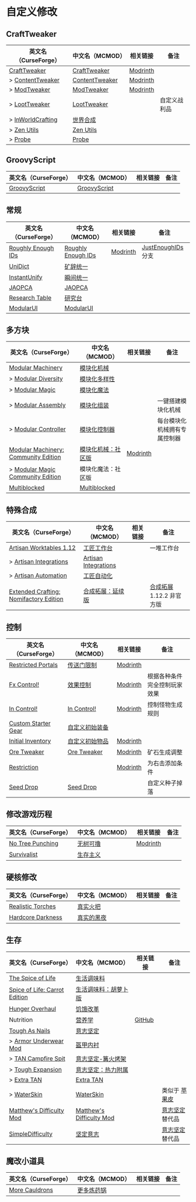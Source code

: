 # 自定义修改

## CraftTweaker

| 英文名（CurseForge）                                                              | 中文名（MCMOD）                                        | 相关链接                                            | 备注         |
| --------------------------------------------------------------------------------- | ------------------------------------------------------ | --------------------------------------------------- | ------------ |
| [CraftTweaker](https://www.curseforge.com/minecraft/mc-mods/crafttweaker)         | [CraftTweaker](https://www.mcmod.cn/class/669.html)    | [Modrinth](https://modrinth.com/mod/crafttweaker)   |              |
| > [ContentTweaker](https://www.curseforge.com/minecraft/mc-mods/contenttweaker)   | [ContentTweaker](https://www.mcmod.cn/class/1497.html) | [Modrinth](https://modrinth.com/mod/contenttweaker) |              |
| > [ModTweaker](https://www.curseforge.com/minecraft/mc-mods/modtweaker)           | [ModTweaker](https://www.mcmod.cn/class/448.html)      | [Modrinth](https://modrinth.com/mod/modtweaker)     |              |
| > [LootTweaker](https://www.curseforge.com/minecraft/mc-mods/loottweaker)         | [LootTweaker](https://www.mcmod.cn/class/2304.html)    |                                                     | 自定义战利品 |
| > [InWorldCrafting](https://www.curseforge.com/minecraft/mc-mods/inworldcrafting) | [世界合成](https://www.mcmod.cn/class/1916.html)       |                                                     |              |
| > [Zen Utils](https://www.curseforge.com/minecraft/mc-mods/zenutil)               | [Zen Utils](https://www.mcmod.cn/class/2919.html)      |                                                     |              |
| > [Probe](https://www.curseforge.com/minecraft/mc-mods/probe)                     | [Probe](https://www.mcmod.cn/class/2782.html)          |                                                     |              |

## GroovyScript

| 英文名（CurseForge）                                                      | 中文名（MCMOD）                                      | 相关链接 | 备注 |
| ------------------------------------------------------------------------- | ---------------------------------------------------- | -------- | ---- |
| [GroovyScript](https://www.curseforge.com/minecraft/mc-mods/groovyscript) | [GroovyScript](https://www.mcmod.cn/class/7939.html) |          |      |

## 常规

| 英文名（CurseForge）                                                          | 中文名（MCMOD）                                            | 相关链接                                  | 备注                                                       |
| ----------------------------------------------------------------------------- | ---------------------------------------------------------- | ----------------------------------------- | ---------------------------------------------------------- |
| [Roughly Enough IDs](https://www.curseforge.com/minecraft/mc-mods/reid)       | [Roughly Enough IDs](https://www.mcmod.cn/class/8659.html) | [Modrinth](https://modrinth.com/mod/reid) | [JustEnoughIDs](https://www.mcmod.cn/class/1389.html) 分支 |
| [UniDict](https://www.curseforge.com/minecraft/mc-mods/unidict)               | [矿辞统一](https://www.mcmod.cn/class/479.html)            |                                           |                                                            |
| [InstantUnify](https://www.curseforge.com/minecraft/mc-mods/instantunify)     | [瞬间统一](https://www.mcmod.cn/class/1284.html)           |                                           |                                                            |
| [JAOPCA](https://www.curseforge.com/minecraft/mc-mods/jaopca)                 | [JAOPCA](https://www.mcmod.cn/class/878.html)              |                                           |                                                            |
| [Research Table](https://www.curseforge.com/minecraft/mc-mods/research-table) | [研究台](https://www.mcmod.cn/class/3304.html)             |                                           |                                                            |
| [ModularUI](https://www.curseforge.com/minecraft/mc-mods/modularui)           | [ModularUI](https://www.mcmod.cn/class/7852.html)          |                                           |                                                            |

## 多方块

| 英文名（CurseForge）                                                                                                    | 中文名（MCMOD）                                            | 相关链接                                                                | 备注                         |
| ----------------------------------------------------------------------------------------------------------------------- | ---------------------------------------------------------- | ----------------------------------------------------------------------- | ---------------------------- |
| [Modular Machinery](https://www.curseforge.com/minecraft/mc-mods/modular-machinery)                                     | [模块化机械](https://www.mcmod.cn/class/1288.html)         |                                                                         |                              |
| > [Modular Diversity](https://www.curseforge.com/minecraft/mc-mods/modular-diversity)                                   | [模块化多样性](https://www.mcmod.cn/class/2034.html)       |                                                                         |                              |
| > [Modular Magic](https://www.curseforge.com/minecraft/mc-mods/modular-magic)                                           | [模块化魔法](https://www.mcmod.cn/class/2036.html)         |                                                                         |                              |
| > [Modular Assembly](https://www.curseforge.com/minecraft/mc-mods/modular-assembly)                                     | [模块化组装](https://www.mcmod.cn/class/5210.html)         |                                                                         | 一键搭建模块化机械           |
| > [Modular Controller](https://www.curseforge.com/minecraft/mc-mods/modular-controller)                                 | [模块化控制器](https://www.mcmod.cn/class/4699.html)       |                                                                         | 每台模块化机械拥有专属控制器 |
| [Modular Machinery: Community Edition](https://www.curseforge.com/minecraft/mc-mods/modularmachinery-community-edition) | [模块化机械：社区版](https://www.mcmod.cn/class/8902.html) | [Modrinth](https://modrinth.com/mod/modularmachinery-community-edition) |                              |
| > [Modular Magic Community Edition](https://www.curseforge.com/minecraft/mc-mods/modular-magic-domi-edition)            | 模块化魔法：社区版                                         |                                                                         |                              |
| [Multiblocked](https://www.curseforge.com/minecraft/mc-mods/multiblocked)                                               | [Multiblocked](https://www.mcmod.cn/class/6191.html)       |                                                                         |                              |

## 特殊合成

| 英文名（CurseForge）                                                                                                         | 中文名（MCMOD）                                              | 相关链接 | 备注                                                             |
| ---------------------------------------------------------------------------------------------------------------------------- | ------------------------------------------------------------ | -------- | ---------------------------------------------------------------- |
| [Artisan Worktables 1.12](https://www.curseforge.com/minecraft/mc-mods/artisan-worktables)                                   | [工匠工作台](https://www.mcmod.cn/class/1559.html)           |          | 一堆工作台                                                       |
| > [Artisan Integrations](https://www.curseforge.com/minecraft/mc-mods/artisan-integrations)                                  | [Artisan Integrations](https://www.mcmod.cn/class/7515.html) |          |                                                                  |
| > [Artisan Automation](https://www.curseforge.com/minecraft/mc-mods/artisan-automation)                                      | [工匠自动化](https://www.mcmod.cn/class/5925.html)           |          |                                                                  |
| [Extended Crafting: Nomifactory Edition](https://www.curseforge.com/minecraft/mc-mods/extended-crafting-nomifactory-edition) | [合成拓展：延续版](https://www.mcmod.cn/class/11801.html)    |          | [合成拓展](https://www.mcmod.cn/class/1602.html) 1.12.2 非官方版 |

## 控制

| 英文名（CurseForge）                                                                    | 中文名（MCMOD）                                        | 相关链接                                                | 备注                         |
| --------------------------------------------------------------------------------------- | ------------------------------------------------------ | ------------------------------------------------------- | ---------------------------- |
| [Restricted Portals](https://www.curseforge.com/minecraft/mc-mods/restricted-portals)   | [传送门限制](https://www.mcmod.cn/class/1911.html)     | [Modrinth](https://modrinth.com/mod/restricted-portals) |                              |
| [Fx Control!](https://www.curseforge.com/minecraft/mc-mods/fx-control)                  | [效果控制](https://www.mcmod.cn/class/4942.html)       | [Modrinth](https://modrinth.com/mod/fx-control)         | 根据各种条件完全控制玩家效果 |
| [In Control!](https://www.curseforge.com/minecraft/mc-mods/in-control)                  | [In Control!](https://www.mcmod.cn/class/3826.html)    | [Modrinth](https://modrinth.com/mod/in-control)         | 控制怪物生成规则             |
| [Custom Starter Gear](https://www.curseforge.com/minecraft/mc-mods/custom-starter-gear) | [自定义初始装备](https://www.mcmod.cn/class/1918.html) |                                                         |                              |
| [Initial Inventory](https://www.curseforge.com/minecraft/mc-mods/initial-inventory)     | [自定义初始物品](https://www.mcmod.cn/class/1510.html) | [Modrinth](https://modrinth.com/mod/initial-inventory)  |                              |
| [Ore Tweaker](https://www.curseforge.com/minecraft/mc-mods/ore-tweaker)                 | [Ore Tweaker](https://www.mcmod.cn/class/4479.html)    | [Modrinth](https://modrinth.com/mod/ore-tweaker)        | 矿石生成调整                 |
| [Restriction](https://www.curseforge.com/minecraft/mc-mods/restriction)                 |                                                        | [Modrinth](https://modrinth.com/mod/restrictions)       | 为右击添加条件               |
| [Seed Drop](https://www.curseforge.com/minecraft/mc-mods/seed-drop)                     | [Seed Drop](https://www.mcmod.cn/class/7549.html)      |                                                         | 自定义种子掉落               |

## 修改游戏历程

| 英文名（CurseForge）                                                              | 中文名（MCMOD）                                  | 相关链接                                              | 备注 |
| --------------------------------------------------------------------------------- | ------------------------------------------------ | ----------------------------------------------------- | ---- |
| [No Tree Punching](https://www.curseforge.com/minecraft/mc-mods/no-tree-punching) | [无树可撸](https://www.mcmod.cn/class/2138.html) | [Modrinth](https://modrinth.com/mod/no-tree-punching) |      |
| [Survivalist](https://www.curseforge.com/minecraft/mc-mods/survivalist)           | [生存主义](https://www.mcmod.cn/class/862.html)  |                                                       |      |

## 硬核修改

| 英文名（CurseForge）                                                                | 中文名（MCMOD）                                    | 相关链接 | 备注 |
| ----------------------------------------------------------------------------------- | -------------------------------------------------- | -------- | ---- |
| [Realistic Torches](https://www.curseforge.com/minecraft/mc-mods/realistic-torches) | [真实火把](https://www.mcmod.cn/class/2955.html)   |          |      |
| [Hardcore Darkness](https://www.curseforge.com/minecraft/mc-mods/hardcore-darkness) | [真实的黑夜](https://www.mcmod.cn/class/1667.html) |          |      |

## 生存

| 英文名（CurseForge）                                                                                       | 中文名（MCMOD）                                                  | 相关链接                                       | 备注                                                   |
| ---------------------------------------------------------------------------------------------------------- | ---------------------------------------------------------------- | ---------------------------------------------- | ------------------------------------------------------ |
| [The Spice of Life](https://www.curseforge.com/minecraft/mc-mods/the-spice-of-life)                        | [生活调味料](https://www.mcmod.cn/class/404.html)                |                                                |                                                        |
| [Spice of Life: Carrot Edition](https://www.curseforge.com/minecraft/mc-mods/spice-of-life-carrot-edition) | [生活调味料：胡萝卜版](https://www.mcmod.cn/class/1836.html)     |                                                |                                                        |
| [Hunger Overhaul](https://www.curseforge.com/minecraft/mc-mods/hunger-overhaul)                            | [饥饿改革](https://www.mcmod.cn/class/458.html)                  |                                                |                                                        |
| Nutrition                                                                                                  | [营养学](https://www.mcmod.cn/class/1271.html)                   | [GitHub](https://github.com/WesCook/Nutrition) |                                                        |
| [Tough As Nails](https://www.curseforge.com/minecraft/mc-mods/tough-as-nails)                              | [意志坚定](https://www.mcmod.cn/class/531.html)                  |                                                |                                                        |
| > [Armor Underwear Mod](https://www.curseforge.com/minecraft/mc-mods/armor-underwear-mod)                  | [盔甲内衬](https://www.mcmod.cn/class/1992.html)                 |                                                |                                                        |
| > [TAN Campfire Spit](https://www.curseforge.com/minecraft/mc-mods/tan-campfire-spit)                      | [意志坚定-篝火烤架](https://www.mcmod.cn/class/848.html)         |                                                |                                                        |
| > [Tough Expansion](https://www.curseforge.com/minecraft/mc-mods/tough-expansion)                          | [意志坚定：热力附属](https://www.mcmod.cn/class/1221.html)       |                                                |                                                        |
| > [Extra TAN](https://www.curseforge.com/minecraft/mc-mods/extra-tan)                                      | [Extra TAN](https://www.mcmod.cn/class/10043.html)               |                                                |                                                        |
| > [WaterSkin](https://www.curseforge.com/minecraft/mc-mods/waterskin)                                      | [WaterSkin](https://www.mcmod.cn/class/6467.html)                |                                                | 类似于 [苹果皮](https://www.mcmod.cn/class/744.html)   |
| [Matthew's Difficulty Mod](https://www.curseforge.com/minecraft/mc-mods/matthews-difficulty-mod)           | [Matthew's Difficulty Mod](https://www.mcmod.cn/class/2403.html) |                                                | [意志坚定](https://www.mcmod.cn/class/531.html) 替代品 |
| [SimpleDifficulty](https://www.curseforge.com/minecraft/mc-mods/simpledifficulty)                          | [坚定意志](https://www.mcmod.cn/class/2805.html)                 |                                                | [意志坚定](https://www.mcmod.cn/class/531.html) 替代品 |

## 魔改小道具

| 英文名（CurseForge）                                                          | 中文名（MCMOD）                                    | 相关链接 | 备注 |
| ----------------------------------------------------------------------------- | -------------------------------------------------- | -------- | ---- |
| [More Cauldrons](https://www.curseforge.com/minecraft/mc-mods/more-cauldrons) | [更多炼药锅](https://www.mcmod.cn/class/2223.html) |          |      |
